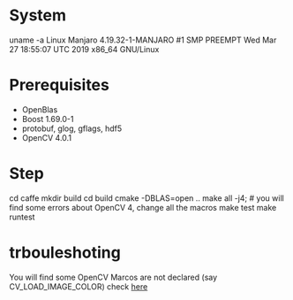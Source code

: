 # System
uname -a
Linux Manjaro 4.19.32-1-MANJARO #1 SMP PREEMPT Wed Mar 27 18:55:07 UTC 2019 x86_64 GNU/Linux

# Prerequisites
+ OpenBlas
+ Boost 1.69.0-1
+ protobuf, glog, gflags, hdf5
+ OpenCV 4.0.1

# Step
cd caffe
mkdir build
cd build
cmake -DBLAS=open ..
make all -j4;  # you will find some errors about OpenCV 4, change all the macros
make test
make runtest

# trbouleshoting
You will find some OpenCV Marcos are not declared (say CV_LOAD_IMAGE_COLOR)
check [here](https://github.com/BVLC/caffe/pull/6625/commits/7f503bd9a19758a173064e299ab9d4cac65ed60f)
